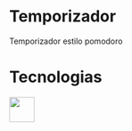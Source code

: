 # Temporizador
Temporizador estilo pomodoro


# Tecnologias
<p align="left">
  <a href="https://skillicons.dev">
    <img height="45em" src="https://skillicons.dev/icons?i=html,css,js" />
  </a>
</p>

